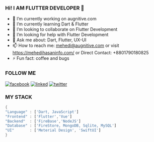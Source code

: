 ### Hi! I AM FLUTTER DEVELOPER 👋


- 🔭 I’m currently working on augnitive.com 
- 🌱 I’m currently learning Dart & Flutter
- 👯 I’m looking to collaborate on Flutter Development
- 🤔 I’m looking for help with Flutter Development
- 💬 Ask me about: Dart, Flutter, UX-UI
- 📫 How to reach me: mehedi@augnitive.com or visit https://mehedihasaninfo.com/ or Direct Contact: +8801790180825
- ⚡ Fun fact: coffee and bugs

### FOLLOW ME

[![facebook](https://user-images.githubusercontent.com/29401466/87295335-d7e8aa80-c526-11ea-99be-ca20ba013a85.png)](https://web.facebook.com/vipmehedi/)
[![linked](https://user-images.githubusercontent.com/29401466/87295135-935d0f00-c526-11ea-8f5a-208be1bd116d.png)](https://www.linkedin.com/in/jpmehedi/)
[![twitter](https://user-images.githubusercontent.com/29401466/87295693-62310e80-c527-11ea-8953-f2bc8a81f622.png)](https://twitter.com/jpmehedi/)







### MY STACK

``` Dart
{
"Language" : ['Dart, JavaScript']
"Frontend" : ['Flutter','Vue']
"Backend"  : ['FireBase','NodeJS']
"Database" : ['FireStore, MongoDB, Sqlite, MySQL']
"UI"       : ['Meterial Design', 'SwiftUI']
}

```
